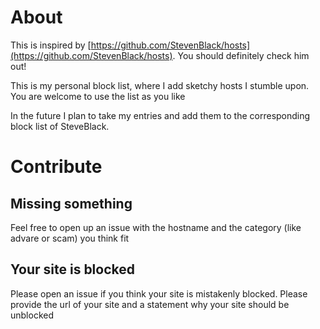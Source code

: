 # About

This is inspired by [https://github.com/StevenBlack/hosts](https://github.com/StevenBlack/hosts). You should definitely check him out!

This is my personal block list, where I add sketchy hosts I stumble upon. You are welcome to use the list as you like

In the future I plan to take my entries and add them to the corresponding block list of SteveBlack.

# Contribute

## Missing something
Feel free to open up an issue with the hostname and the category (like advare or scam) you think fit

## Your site is blocked
Please open an issue if you think your site is mistakenly blocked. Please provide the url of your site and a statement why your site should be unblocked